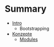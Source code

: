 # Summary

* [Intro](README.md)
   * Bootstrapping
* [Konzepte](concepts/README.md)
   * [Modules](concepts/modules.md)

